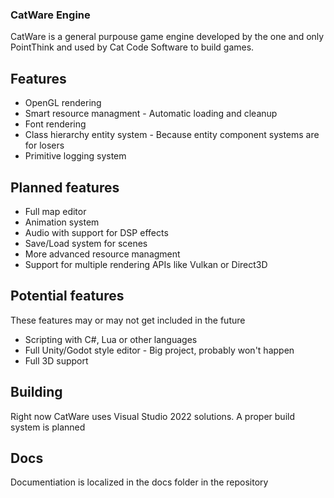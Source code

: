 ### CatWare Engine
CatWare is a general purpouse game engine developed by the one and only PointThink and used by Cat Code Software to build games.

## Features
- OpenGL rendering
- Smart resource managment - Automatic loading and cleanup
- Font rendering
- Class hierarchy entity system - Because entity component systems are for losers
- Primitive logging system

## Planned features
- Full map editor
- Animation system
- Audio with support for DSP effects
- Save/Load system for scenes
- More advanced resource managment
- Support for multiple rendering APIs like Vulkan or Direct3D

## Potential features
These features may or may not get included in the future
- Scripting with C#, Lua or other languages
- Full Unity/Godot style editor - Big project, probably won't happen
- Full 3D support

## Building
Right now CatWare uses Visual Studio 2022 solutions. A proper build system is planned

## Docs
Documentiation is localized in the docs folder in the repository